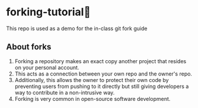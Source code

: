 # forking-tutorial🍴
This repo is used as a demo for the in-class git fork guide

## About forks

1. Forking a repository makes an exact copy another project that resides on your personal account. 
2. This acts as a connection between your own repo and the owner's repo. 
3. Additionally, this allows the owner to protect their own code by preventing users from pushing to it directly but still giving developers a way to contribute in a non-intrusive way. 
4. Forking is very common in open-source software development.
